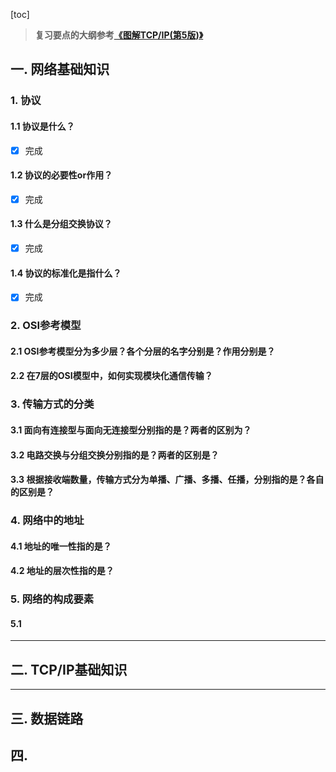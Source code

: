 [toc]

> **复习要点的大纲参考[《图解TCP/IP(第5版)》](
https://book.douban.com/subject/24737674/)**


## 一. 网络基础知识

### 1. 协议
#### 1.1 协议是什么？
- [x] 完成
#### 1.2 协议的必要性or作用？
- [x] 完成
#### 1.3 什么是分组交换协议？
- [x] 完成
#### 1.4 协议的标准化是指什么？
- [x] 完成


### 2. OSI参考模型
#### 2.1 OSI参考模型分为多少层？各个分层的名字分别是？作用分别是？

#### 2.2 在7层的OSI模型中，如何实现模块化通信传输？

### 3. 传输方式的分类
#### 3.1 面向有连接型与面向无连接型分别指的是？两者的区别为？
#### 3.2 电路交换与分组交换分别指的是？两者的区别是？
#### 3.3 根据接收端数量，传输方式分为单播、广播、多播、任播，分别指的是？各自的区别是？

### 4. 网络中的地址
#### 4.1 地址的唯一性指的是？
#### 4.2 地址的层次性指的是？

### 5. 网络的构成要素
#### 5.1  

***

## 二. TCP/IP基础知识

***

## 三. 数据链路


## 四.
